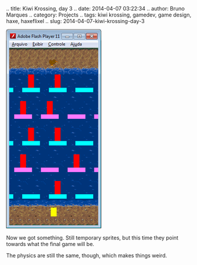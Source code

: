 .. title: Kiwi Krossing, day 3
.. date: 2014-04-07 03:22:34
.. author: Bruno Marques
.. category: Projects
.. tags: kiwi krossing, gamedev, game design, haxe, haxeflixel
.. slug: 2014-04-07-kiwi-krossing-day-3

![A preview of the game in Flash](/images/kiwi-krossing-2.png)

Now we got something. Still temporary sprites, but this time they point towards what the final game will be.

The physics are still the same, though, which makes things weird.
